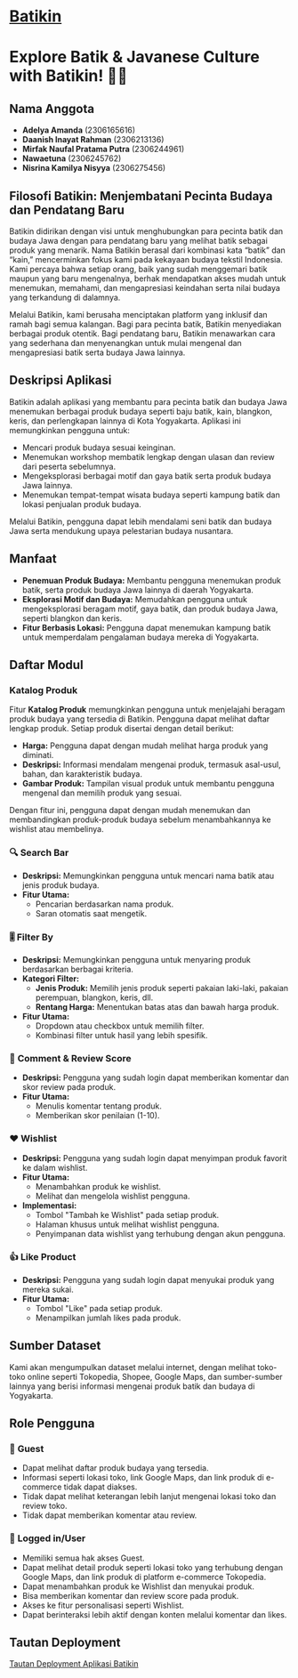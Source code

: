 # [Batikin]() <!-- Ganti dengan URL deployment aplikasi Anda -->

# Explore Batik & Javanese Culture with Batikin! 👘🕌

## Nama Anggota

- **Adelya Amanda** (2306165616)
- **Daanish Inayat Rahman** (2306213136)
- **Mirfak Naufal Pratama Putra** (2306244961)
- **Nawaetuna** (2306245762)
- **Nisrina Kamilya Nisyya** (2306275456)

## Filosofi Batikin: Menjembatani Pecinta Budaya dan Pendatang Baru

Batikin didirikan dengan visi untuk menghubungkan para pecinta batik dan budaya Jawa dengan para pendatang baru yang melihat batik sebagai produk yang menarik. Nama Batikin berasal dari kombinasi kata “batik” dan “kain,” mencerminkan fokus kami pada kekayaan budaya tekstil Indonesia. Kami percaya bahwa setiap orang, baik yang sudah menggemari batik maupun yang baru mengenalnya, berhak mendapatkan akses mudah untuk menemukan, memahami, dan mengapresiasi keindahan serta nilai budaya yang terkandung di dalamnya.

Melalui Batikin, kami berusaha menciptakan platform yang inklusif dan ramah bagi semua kalangan. Bagi para pecinta batik, Batikin menyediakan berbagai produk otentik. Bagi pendatang baru, Batikin menawarkan cara yang sederhana dan menyenangkan untuk mulai mengenal dan mengapresiasi batik serta budaya Jawa lainnya.

## Deskripsi Aplikasi

Batikin adalah aplikasi yang membantu para pecinta batik dan budaya Jawa menemukan berbagai produk budaya seperti baju batik, kain, blangkon, keris, dan perlengkapan lainnya di Kota Yogyakarta. Aplikasi ini memungkinkan pengguna untuk:

- Mencari produk budaya sesuai keinginan.
- Menemukan workshop membatik lengkap dengan ulasan dan review dari peserta sebelumnya.
- Mengeksplorasi berbagai motif dan gaya batik serta produk budaya Jawa lainnya.
- Menemukan tempat-tempat wisata budaya seperti kampung batik dan lokasi penjualan produk budaya.

Melalui Batikin, pengguna dapat lebih mendalami seni batik dan budaya Jawa serta mendukung upaya pelestarian budaya nusantara.

## Manfaat

- **Penemuan Produk Budaya:** Membantu pengguna menemukan produk batik, serta produk budaya Jawa lainnya di daerah Yogyakarta.
- **Eksplorasi Motif dan Budaya:** Memudahkan pengguna untuk mengeksplorasi beragam motif, gaya batik, dan produk budaya Jawa, seperti blangkon dan keris.
- **Fitur Berbasis Lokasi:** Pengguna dapat menemukan kampung batik untuk memperdalam pengalaman budaya mereka di Yogyakarta.

## Daftar Modul

### **Katalog Produk**

Fitur **Katalog Produk** memungkinkan pengguna untuk menjelajahi beragam produk budaya yang tersedia di Batikin. Pengguna dapat melihat daftar lengkap produk. Setiap produk disertai dengan detail berikut:

- **Harga:** Pengguna dapat dengan mudah melihat harga produk yang diminati.
- **Deskripsi:** Informasi mendalam mengenai produk, termasuk asal-usul, bahan, dan karakteristik budaya.
- **Gambar Produk:** Tampilan visual produk untuk membantu pengguna mengenal dan memilih produk yang sesuai.

Dengan fitur ini, pengguna dapat dengan mudah menemukan dan membandingkan produk-produk budaya sebelum menambahkannya ke wishlist atau membelinya.

### 🔍 **Search Bar**

- **Deskripsi:** Memungkinkan pengguna untuk mencari nama batik atau jenis produk budaya.
- **Fitur Utama:**
  - Pencarian berdasarkan nama produk.
  - Saran otomatis saat mengetik.

### 🎚️ **Filter By**

- **Deskripsi:** Memungkinkan pengguna untuk menyaring produk berdasarkan berbagai kriteria.
- **Kategori Filter:**
  - **Jenis Produk:** Memilih jenis produk seperti pakaian laki-laki, pakaian perempuan, blangkon, keris, dll.
  - **Rentang Harga:** Menentukan batas atas dan bawah harga produk.
- **Fitur Utama:**
  - Dropdown atau checkbox untuk memilih filter.
  - Kombinasi filter untuk hasil yang lebih spesifik.

### 💬 **Comment & Review Score**

- **Deskripsi:** Pengguna yang sudah login dapat memberikan komentar dan skor review pada produk.
- **Fitur Utama:**
  - Menulis komentar tentang produk.
  - Memberikan skor penilaian (1-10).


### ❤️ **Wishlist**

- **Deskripsi:** Pengguna yang sudah login dapat menyimpan produk favorit ke dalam wishlist.
- **Fitur Utama:**
  - Menambahkan produk ke wishlist.
  - Melihat dan mengelola wishlist pengguna.
- **Implementasi:**
  - Tombol "Tambah ke Wishlist" pada setiap produk.
  - Halaman khusus untuk melihat wishlist pengguna.
  - Penyimpanan data wishlist yang terhubung dengan akun pengguna.

### 👍 **Like Product**

- **Deskripsi:** Pengguna yang sudah login dapat menyukai produk yang mereka sukai.
- **Fitur Utama:**
  - Tombol "Like" pada setiap produk.
  - Menampilkan jumlah likes pada produk.


## Sumber Dataset
Kami akan mengumpulkan dataset melalui internet, dengan melihat toko-toko online seperti Tokopedia, Shopee, Google Maps, dan sumber-sumber lainnya yang berisi informasi mengenai produk batik dan budaya di Yogyakarta.

## Role Pengguna

### 👤 **Guest**
- Dapat melihat daftar produk budaya yang tersedia.
- Informasi seperti lokasi toko, link Google Maps, dan link produk di e-commerce tidak dapat diakses.
- Tidak dapat melihat keterangan lebih lanjut mengenai lokasi toko dan review toko.
- Tidak dapat memberikan komentar atau review.

### 🔑 **Logged in/User**
- Memiliki semua hak akses Guest.
- Dapat melihat detail produk seperti lokasi toko yang terhubung dengan Google Maps, dan link produk di platform e-commerce Tokopedia.
- Dapat menambahkan produk ke Wishlist dan menyukai produk.
- Bisa memberikan komentar dan review score pada produk.
- Akses ke fitur personalisasi seperti Wishlist.
- Dapat berinteraksi lebih aktif dengan konten melalui komentar dan likes.

## Tautan Deployment

[Tautan Deployment Aplikasi Batikin](#) <!-- Ganti dengan URL deployment aplikasi Anda -->
